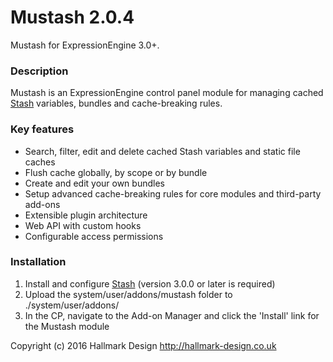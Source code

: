 # Mustash 2.0.4 

Mustash for ExpressionEngine 3.0+.

### Description

Mustash is an ExpressionEngine control panel module for managing cached [Stash](https://github.com/croxton/Stash) variables, bundles and cache-breaking rules.

### Key features
* Search, filter, edit and delete cached Stash variables and static file caches
* Flush cache globally, by scope or by bundle
* Create and edit your own bundles
* Setup advanced cache-breaking rules for core modules and third-party add-ons
* Extensible plugin architecture
* Web API with custom hooks
* Configurable access permissions


### Installation
1. Install and configure [Stash](https://github.com/croxton/Stash/wiki/Installing-%26-upgrading) (version 3.0.0 or later is required)
2. Upload the system/user/addons/mustash folder to ./system/user/addons/
3. In the CP, navigate to the Add-on Manager and click the 'Install' link for the Mustash module


Copyright (c) 2016 Hallmark Design http://hallmark-design.co.uk
